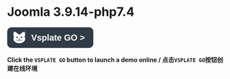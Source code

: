 # Joomla 3.9.14-php7.4

<a href="https://www.vsplate.com/?docker-compose=https://github.com/vsplate/dcenvs/joomla/3.9.14-php7.4"><img alt="VSPLATE GO" src="https://raw.githubusercontent.com/vsplate/images/master/vsgo_btn.png" width="200px"></a>

**Click the `VSPLATE GO` button to launch a demo online / 点击`VSPLATE GO`按钮创建在线环境**